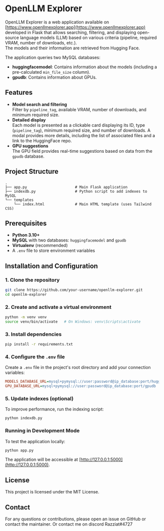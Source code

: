 # OpenLLM Explorer

OpenLLM Explorer is a web application available on [https://www.openllmexplorer.app](https://www.openllmexplorer.app) developed in Flask that allows searching, filtering, and displaying open-source language models (LLM) based on various criteria (pipeline, required VRAM, number of downloads, etc.).  
The models and their information are retrieved from Hugging Face.

The application queries two MySQL databases:  
- **huggingfacemodel**: Contains information about the models (including a pre-calculated `min_file_size` column).
- **gpudb**: Contains information about GPUs.

## Features

- **Model search and filtering**  
  Filter by `pipeline_tag`, available VRAM, number of downloads, and minimum required size.
- **Detailed display**  
  Each model is presented as a clickable card displaying its ID, type (`pipeline_tag`), minimum required size, and number of downloads. A modal provides more details, including the list of associated files and a link to the HuggingFace repo.
- **GPU suggestions**  
  The GPU field provides real-time suggestions based on data from the `gpudb` database.

## Project Structure

```
.
├── app.py                      # Main Flask application
├── indexdb.py                  # Python script to add indexes to MySQL
└── templates
    └── index.html              # Main HTML template (uses Tailwind CSS)
```

## Prerequisites

- **Python 3.10+**
- **MySQL** with two databases: `huggingfacemodel` and `gpudb`
- **Virtualenv** (recommended)
- A `.env` file to store environment variables

## Installation and Configuration

### 1. Clone the repository

```bash
git clone https://github.com/your-username/openllm-explorer.git
cd openllm-explorer
```

### 2. Create and activate a virtual environment

```bash
python -m venv venv
source venv/bin/activate   # On Windows: venv\Scripts\activate
```

### 3. Install dependencies

```bash
pip install -r requirements.txt
```

### 4. Configure the `.env` file

Create a `.env` file in the project's root directory and add your connection variables:

```ini
MODELS_DATABASE_URL=mysql+pymysql://user:password@ip_database:port/huggingfacemodel
GPU_DATABASE_URL=mysql+pymysql://user:password@ip_database:port/gpudb
```

### 5. Update indexes (optional)

To improve performance, run the indexing script:

```bash
python indexdb.py
```

### Running in Development Mode

To test the application locally:

```bash
python app.py
```

The application will be accessible at [http://127.0.0.1:5000](http://127.0.0.1:5000).

## License

This project is licensed under the MIT License.

## Contact

For any questions or contributions, please open an issue on GitHub or contact the maintainer. Or contact me on discord Razziat#4727
